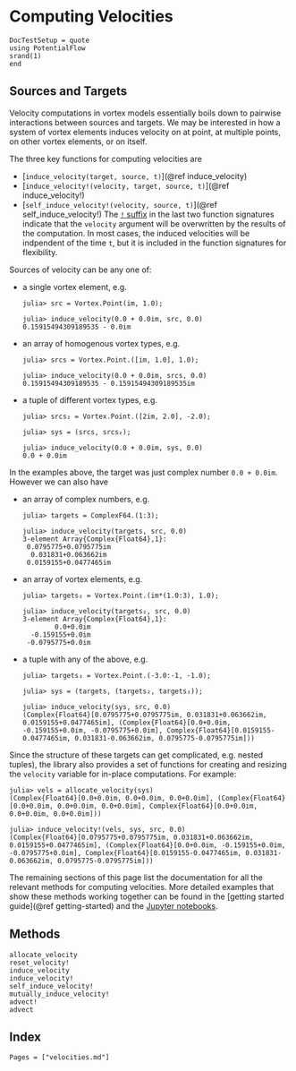 # Computing Velocities

```@meta
DocTestSetup = quote
using PotentialFlow
srand(1)
end
```

## Sources and Targets

Velocity computations in vortex models essentially boils down to pairwise interactions between sources and targets.
We may be interested in how a system of vortex elements induces velocity on at point, at multiple points, on other vortex elements, or on itself.

The three key functions for computing velocities are
- [`induce_velocity(target, source, t)`](@ref induce_velocity)
- [`induce_velocity!(velocity, target, source, t)`](@ref induce_velocity!)
- [`self_induce_velocity!(velocity, source, t)`](@ref self_induce_velocity!)
The [`!` suffix](https://docs.julialang.org/en/latest/manual/style-guide.html#Append-!-to-names-of-functions-that-modify-their-arguments-1) in the last two function signatures indicate that the `velocity` argument will be overwritten by the results of the computation.
In most cases, the induced velocities will be indpendent of the time `t`, but it is included in the function signatures for flexibility.

Sources of velocity can be any one of:
- a single vortex element, e.g.
  ```jldoctest sources-targets
  julia> src = Vortex.Point(im, 1.0);

  julia> induce_velocity(0.0 + 0.0im, src, 0.0)
  0.15915494309189535 - 0.0im
  ```
- an array of homogenous vortex types, e.g.
  ```jldoctest sources
  julia> srcs = Vortex.Point.([im, 1.0], 1.0);

  julia> induce_velocity(0.0 + 0.0im, srcs, 0.0)
  0.15915494309189535 - 0.15915494309189535im
  ```
- a tuple of different vortex types, e.g.
  ```jldoctest sources
  julia> srcs₂ = Vortex.Point.([2im, 2.0], -2.0);

  julia> sys = (srcs, srcs₂);

  julia> induce_velocity(0.0 + 0.0im, sys, 0.0)
  0.0 + 0.0im
  ```

In the examples above, the target was just complex number `0.0 + 0.0im`.
However we can also have

- an array of complex numbers, e.g.
  ```jldoctest sources-targets
  julia> targets = ComplexF64.(1:3);

  julia> induce_velocity(targets, src, 0.0)
  3-element Array{Complex{Float64},1}:
   0.0795775+0.0795775im
    0.031831+0.063662im
   0.0159155+0.0477465im
  ```
- an array of vortex elements, e.g.
  ```jldoctest sources-targets
  julia> targets₂ = Vortex.Point.(im*(1.0:3), 1.0);

  julia> induce_velocity(targets₂, src, 0.0)
  3-element Array{Complex{Float64},1}:
          0.0+0.0im
    -0.159155+0.0im
   -0.0795775+0.0im
  ```
- a tuple with any of the above, e.g.
  ```jldoctest sources-targets
  julia> targets₃ = Vortex.Point.(-3.0:-1, -1.0);

  julia> sys = (targets, (targets₂, targets₃));

  julia> induce_velocity(sys, src, 0.0)
  (Complex{Float64}[0.0795775+0.0795775im, 0.031831+0.063662im, 0.0159155+0.0477465im], (Complex{Float64}[0.0+0.0im, -0.159155+0.0im, -0.0795775+0.0im], Complex{Float64}[0.0159155-0.0477465im, 0.031831-0.063662im, 0.0795775-0.0795775im]))
  ```

Since the structure of these targets can get complicated, e.g. nested tuples), the library also provides a set of functions for creating and resizing the `velocity` variable for in-place computations.
For example:
```jldoctest sources-targets
julia> vels = allocate_velocity(sys)
(Complex{Float64}[0.0+0.0im, 0.0+0.0im, 0.0+0.0im], (Complex{Float64}[0.0+0.0im, 0.0+0.0im, 0.0+0.0im], Complex{Float64}[0.0+0.0im, 0.0+0.0im, 0.0+0.0im]))

julia> induce_velocity!(vels, sys, src, 0.0)
(Complex{Float64}[0.0795775+0.0795775im, 0.031831+0.063662im, 0.0159155+0.0477465im], (Complex{Float64}[0.0+0.0im, -0.159155+0.0im, -0.0795775+0.0im], Complex{Float64}[0.0159155-0.0477465im, 0.031831-0.063662im, 0.0795775-0.0795775im]))
```

The remaining sections of this page list the documentation for all the relevant methods for computing velocities.
More detailed examples that show these methods working together can be found in the [getting started guide](@ref getting-started) and the [Jupyter notebooks](https://github.com/darwindarak/VortexModel.jl/tree/master/examples).

## Methods

```@docs
allocate_velocity
reset_velocity!
induce_velocity
induce_velocity!
self_induce_velocity!
mutually_induce_velocity!
advect!
advect
```

## Index

```@index
Pages = ["velocities.md"]
```
